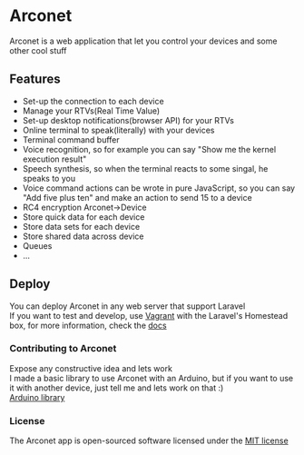 # Arconet
Arconet is a web application that let you control your devices and some other cool stuff

## Features
* Set-up the connection to each device
* Manage your RTVs(Real Time Value)
* Set-up desktop notifications(browser API) for your RTVs
* Online terminal to speak(literally) with your devices
* Terminal command buffer
* Voice recognition, so for example you can say "Show me the kernel execution result"
* Speech synthesis, so when the terminal reacts to some singal, he speaks to you
* Voice command actions can be wrote in pure JavaScript, so you can say "Add five plus ten" and make an action to send 15 to a device
* RC4 encryption Arconet->Device 
* Store quick data for each device
* Store data sets for each device
* Store shared data across device
* Queues
* ...

## Deploy
You can deploy Arconet in any web server that support Laravel  
If you want to test and develop, use [Vagrant](http://www.vagrantup.com/) with the Laravel's Homestead box, for more information, check the [docs](http://laravel.com/docs/4.2/homestead)

### Contributing to Arconet
Expose any constructive idea and lets work  
I made a basic library to use Arconet with an Arduino, but if you want to use it with another device, just tell me and lets work on that :)  
[Arduino library](https://github.com/mPaleo/arconet-arduino)

### License
The Arconet app is open-sourced software licensed under the [MIT license](http://opensource.org/licenses/MIT)
